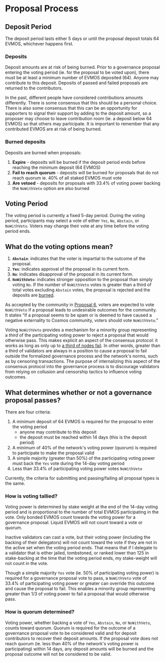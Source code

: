 <!--
order: 2
-->

# Proposal Process

## Deposit Period

The deposit period lasts either 5 days or until the proposal deposit totals 64 EVMOS, whichever happens first.

### Deposits

Deposit amounts are at risk of being burned. Prior to a governance proposal entering the voting period (ie. for the proposal to be voted upon), there must be at least a minimum number of EVMOS deposited (64). Anyone may contribute to this deposit. Deposits of passed and failed proposals are returned to the contributors.

In the past, different people have considered contributions amounts differently. There is some consensus that this should be a personal choice. There is also some consensus that this can be an opportunity for supporters to signal their support by adding to the deposit amount, so a proposer may choose to leave contribution room (ie. a deposit below 64 EVMOS) so that others may participate. It is important to remember that any contributed EVMOS are at risk of being burned.

### Burned deposits

Deposits are burned when proposals:

1. **Expire** - deposits will be burned if the deposit period ends before reaching the minimum deposit (64 EVMOS)
2. **Fail to reach quorum** - deposits will be burned for proposals that do not reach quorum ie. 40% of all staked EVMOS must vote
3. **Are vetoed** - deposits for proposals with 33.4% of voting power backing the `NoWithVeto` option are also burned

## Voting Period

The voting period is currently a fixed 5-day period. During the voting period, participants may select a vote of either `Yes`, `No`, `Abstain`, or `NoWithVeto`. Voters may change their vote at any time before the voting period ends.

## What do the voting options mean?

1. **`Abstain`**: indicates that the voter is impartial to the outcome of the proposal.
2. **`Yes`**: indicates approval of the proposal in its current form.
3. **`No`**: indicates disapproval of the proposal in its current form.
4. **`NoWithVeto`**: indicates stronger opposition to the proposal than simply voting `No`. If the number of `NoWithVeto` votes is greater than a third of total votes excluding `Abstain` votes, the proposal is rejected and the deposits are [burned](#burned-deposits).

As accepted by the community in [Proposal 6](https://ipfs.io/ipfs/QmRtR7qkeaZCpCzHDwHgJeJAZdTrbmHLxFDYXhw7RoF1pp), voters are expected to vote `NoWithVeto` if a proposal leads to undesirable outcomes for the community. It states “if a proposal seems to be spam or is deemed to have caused a negative externality to Cosmos community, voters should vote `NoWithVeto`.”

Voting `NoWithVeto` provides a mechanism for a minority group representing a *third* of the participating voting power to reject a proposal that would otherwise pass. This makes explicit an aspect of the consensus protocol: it works as long as only up to [a third of nodes fail](https://docs.tendermint.com/v0.35/introduction/what-is-tendermint.html). In other words, greater than a third of validators are always in a position to cause a proposal to fail outside the formalized governance process and the network's norms, such as by censoring transactions. The purpose of internalizing this aspect of the consensus protocol into the governance process is to discourage validators from relying on collusion and censorship tactics to influence voting outcomes.

## What determines whether or not a governance proposal passes?

There are four criteria:

1. A minimum deposit of 64 EVMOS is required for the proposal to enter the voting period
   - anyone may contribute to this deposit
   - the deposit must be reached within 14 days (this is the deposit period)
2. A minimum of 40% of the network's voting power (quorum) is required to participate to make the proposal valid
3. A simple majority (greater than 50%) of the participating voting power must back the `Yes` vote during the 14-day voting period
4. Less than 33.4% of participating voting power votes `NoWithVeto`

Currently, the criteria for submitting and passing/failing all proposal types is the same.

### How is voting tallied?

Voting power is determined by stake weight at the end of the 14-day voting period and is proportional to the number of total EVMOS participating in the vote. Only bonded EVMOS count towards the voting power for a governance proposal. Liquid EVMOS will not count toward a vote or quorum.

Inactive validators can cast a vote, but their voting power (including the backing of their delegators) will not count toward the vote if they are not in the active set when the voting period ends. That means that if I delegate to a validator that is either jailed, tombstoned, or ranked lower than 125 in stake-backing at the time that the voting period ends, my stake-weight will not count in the vote.

Though a simple majority `Yes` vote (ie. 50% of participating voting power) is required for a governance proposal vote to pass, a `NoWithVeto` vote of 33.4% of participating voting power or greater can override this outcome and cause the proposal to fail. This enables a minority group representing greater than 1/3 of voting power to fail a proposal that would otherwise pass.

### How is quorum determined?

Voting power, whether backing a vote of `Yes`, `Abstain`, `No`, or `NoWithVeto`, counts toward quorum. Quorum is required for the outcome of a governance proposal vote to be considered valid and for deposit contributors to recover their deposit amounts. If the proposal vote does not reach quorum (ie. less than 40% of the network's voting power is participating) within 14 days, any deposit amounts will be burned and the proposal outcome will not be considered to be valid.
